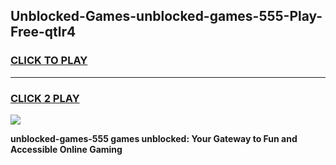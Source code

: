 
## Unblocked-Games-unblocked-games-555-Play-Free-qtlr4
<h3>
<a href="https://premium76.site?title=unblocked-games-555&ref=22A">CLICK TO PLAY</a></h3>
<hr>

<h3>
<a href="https://premium76.site?title=unblocked-games-555&ref=22A">CLICK 2 PLAY</a>
  
</h3>

<a href="https://premium76.site?title=unblocked-games-555&ref=22A"><img src="https://clearcache.store/games.png"></a>


**unblocked-games-555 games unblocked: Your Gateway to Fun and Accessible Online Gaming**
